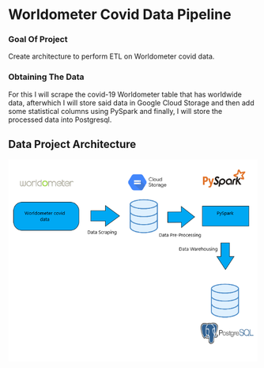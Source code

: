 # Worldometer Covid Data Pipeline

### Goal Of Project

  Create architecture to perform ETL on Worldometer covid data.
  
### Obtaining The Data

  For this I will scrape the covid-19 Worldometer table that has worldwide data, afterwhich I will store said data in Google Cloud Storage
  and then add some statistical columns using PySpark and finally, I will store the processed data into Postgresql.
  
## Data Project Architecture

![](architecture/ArchitectureSchema.png)

